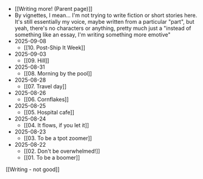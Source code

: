 - [[Writing more! (Parent page)]]
- By vignettes, I mean... I'm not trying to write fiction or short stories here. It's still essentially my voice, maybe written from a particular "part", but yeah, there's no characters or anything, pretty much just a "instead of something like an essay, I'm writing something more emotive"
- 2025-09-08
	- [[10. Post-Ship It Week]]
- 2025-09-03
	- [[09. Hill]]
- 2025-08-31
	- [[08. Morning by the pool]]
- 2025-08-28
	- [[07. Travel day]]
- 2025-08-26
	- [[06. Cornflakes]]
- 2025-08-25
	- [[05. Hospital cafe]]
- 2025-08-24
	- [[04. It flows, if you let it]]
- 2025-08-23
	- [[03. To be a tpot zoomer]]
- 2025-08-22
	- [[02. Don't be overwhelmed!]]
	- [[01. To be a boomer]]

[[Writing - not good]]